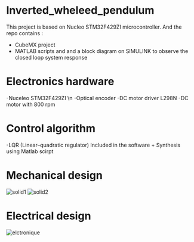 # Inverted_wheleed_pendulum
This project is based on Nucleo STM32F429ZI microcontroller. And the repo contains : 
- CubeMX project
- MATLAB scripts and and a block diagram on SIMULINK to observe the closed loop system response 

# Electronics hardware
-Nuceleo STM32F429ZI \n
-Optical encoder 
-DC motor driver L298N
-DC motor with 800 rpm

# Control algorithm
-LQR (Linear–quadratic regulator) Included in the software + Synthesis using Matlab scirpt



# Mechanical design
![solid1](https://user-images.githubusercontent.com/103100482/236031617-4d324a09-c7a2-43f3-97d3-07f9aeb8fb2c.png)
![solid2](https://user-images.githubusercontent.com/103100482/236031640-193387d0-d616-43f1-9f79-43b67f087d21.png)

# Electrical design
![elctronique](https://user-images.githubusercontent.com/103100482/236031942-46815e8a-829c-4606-9593-d66c66094bdd.png)
